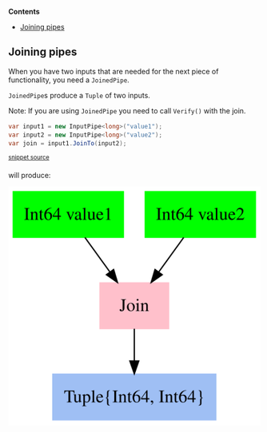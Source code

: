 <!-- START doctoc generated TOC please keep comment here to allow auto update -->
<!-- DON'T EDIT THIS SECTION, INSTEAD RE-RUN doctoc TO UPDATE -->
**Contents**

- [Joining pipes](#joining-pipes)

<!-- END doctoc generated TOC please keep comment here to allow auto update -->

<!--
GENERATED FILE - DO NOT EDIT
This file was generated by [MarkdownSnippets](https://github.com/SimonCropp/MarkdownSnippets).
Source File: /docs/mdsource/PipelineActions.source.md
To change this file edit the source file and then run MarkdownSnippets.
-->
## Joining pipes

When you have two inputs that are needed for the next piece of functionality, you need a `JoinedPipe`. 

`JoinedPipe`s produce a `Tuple` of two inputs.

Note: If you are using `JoinedPipe` you need to call `Verify()` with the join.

<!-- snippet: joined_pipeline -->
```cs
var input1 = new InputPipe<long>("value1");
var input2 = new InputPipe<long>("value2");
var join = input1.JoinTo(input2);
```
<sup>[snippet source](/Pipelines.Test/PipelineTests.cs#L90-L94)</sup>
<!-- endsnippet -->

will produce:

![GraphViz of Pipeline](/Pipelines.Test/PipelineTests.JoinInputs.approved.dot.svg)
